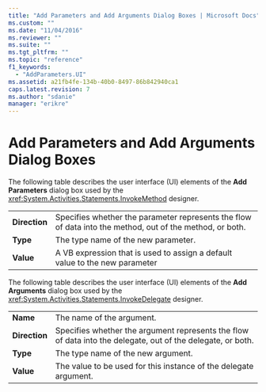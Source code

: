 ```yaml
---
title: "Add Parameters and Add Arguments Dialog Boxes | Microsoft Docs"
ms.custom: ""
ms.date: "11/04/2016"
ms.reviewer: ""
ms.suite: ""
ms.tgt_pltfrm: ""
ms.topic: "reference"
f1_keywords: 
  - "AddParameters.UI"
ms.assetid: a21fb4fe-134b-40b0-8497-86b842940ca1
caps.latest.revision: 7
ms.author: "sdanie"
manager: "erikre"
---
```

# Add Parameters and Add Arguments Dialog Boxes
The following table describes the user interface (UI) elements of the **Add Parameters** dialog box used by the <xref:System.Activities.Statements.InvokeMethod> designer.  
  
|||  
|-|-|  
|**Direction**|Specifies whether the parameter represents the flow of data into the method, out of the method, or both.|  
|**Type**|The type name of the new parameter.|  
|**Value**|A VB expression that is used to assign a default value to the new parameter|  
  
 The following table describes the user interface (UI) elements of the **Add Arguments** dialog box used by the <xref:System.Activities.Statements.InvokeDelegate> designer.  
  
|||  
|-|-|  
|**Name**|The name of the argument.|  
|**Direction**|Specifies whether the argument represents the flow of data into the delegate, out of the delegate, or both.|  
|**Type**|The type name of the new argument.|  
|**Value**|The value to be used for this instance of the delegate argument.|